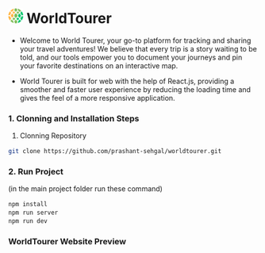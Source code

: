 # <img src="/public/icon.png" width="30"> WorldTourer

- Welcome to World Tourer, your go-to platform for tracking and sharing your travel adventures! We believe that every trip is a story waiting to be told, and our tools empower you to document your journeys and pin your favorite destinations on an interactive map.

- World Tourer is built for web with the help of React.js, providing a smoother and faster user experience by reducing the loading time and gives the feel of a more responsive application.

### 1. Clonning and Installation Steps

1. Clonning Repository

```sh
git clone https://github.com/prashant-sehgal/worldtourer.git
```

### 2. Run Project

(in the main project folder run these command)

```sh
npm install
npm run server
npm run dev
```

### WorldTourer Website Preview
